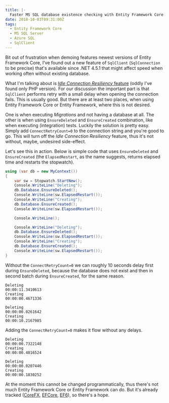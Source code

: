 ```yaml
---
title: |-
  Faster MS SQL database existence checking with Entity Framework Core and Entity Framework 
date: 2018-10-03T09:31:00Z
tags:
  - Entity Framework Core
  - MS SQL Server
  - Azure SQL
  - SqlClient
---
```

Bit out of frustration when demoing features newest versions of Entity Framework Core, I've found out a new feature of `SqlClient` (`SqlConnection` to be precise) that's available since .NET 4.5.1 that might affect speed when working often without existing database.

<!-- excerpt -->

What I'm talking about is [_Idle Connection Resiliency_ feature][1] (oddly I've found only PHP version). For our discussion the important part is that `SqlClient` performs retry with a small delay when opening the connection fails. This is usually good. But there are at least two places, when using Entity Framework Core or Entity Framework, where this is not desired.

One is when executing _Migrations_ and not having a database at all. The other is when using `EnsureDeleted` and `EnsureCreated` combination, like when executing (integration) tests. Luckily the solution is pretty easy. Simply add `ConnectRetryCount=0` to the connection string and you're good to go. This will turn off the _Idle Connection Resiliency_ feature, thus it's not without, maybe, undesired side-effect.  

Let's see this in action. Below is simple code that uses `EnsureDeleted` and `EnsureCreated` (the `ElapsedRestart`, as the name suggests, returns elapsed time and restarts the stopwatch).

```csharp
using (var db = new MyContext())
{
	var sw = Stopwatch.StartNew();
	Console.WriteLine("Deleting");
	db.Database.EnsureDeleted();
	Console.WriteLine(sw.ElapsedRestart());
	Console.WriteLine("Creating");
	db.Database.EnsureCreated();
	Console.WriteLine(sw.ElapsedRestart());

	Console.WriteLine();

	Console.WriteLine("Deleting");
	db.Database.EnsureDeleted();
	Console.WriteLine(sw.ElapsedRestart());
	Console.WriteLine("Creating");
	db.Database.EnsureCreated();
	Console.WriteLine(sw.ElapsedRestart());
}
```

Without the `ConnectRetryCount=0` we can roughly 10 seconds delay first during `EnsureDeleted`, because the database does not exist and then in second batch during `EnsureCreated`, for the same reason. 

```text
Deleting
00:00:11.3410613
Creating
00:00:00.4671336

Deleting
00:00:00.0261642
Creating
00:00:10.2167985
```

Adding the `ConnectRetryCount=0` makes it flow without any delays.

```
Deleting
00:00:00.7322148
Creating
00:00:00.4016524

Deleting
00:00:00.0207446
Creating
00:00:00.1830252
```

At the moment this cannot be changed programmatically, thus there's not much Entity Framework Core or Entity Framework can do. But it's already tracked ([CoreFX][2], [EFCore][3], [EF6][4]), so there's a hope.  

[1]: https://docs.microsoft.com/en-us/sql/connect/php/connection-resiliency?view=sql-server-2017
[2]: https://github.com/dotnet/corefx/issues/14644
[3]: https://github.com/aspnet/EntityFrameworkCore/issues/7283
[4]: https://github.com/aspnet/EntityFramework6/issues/148
